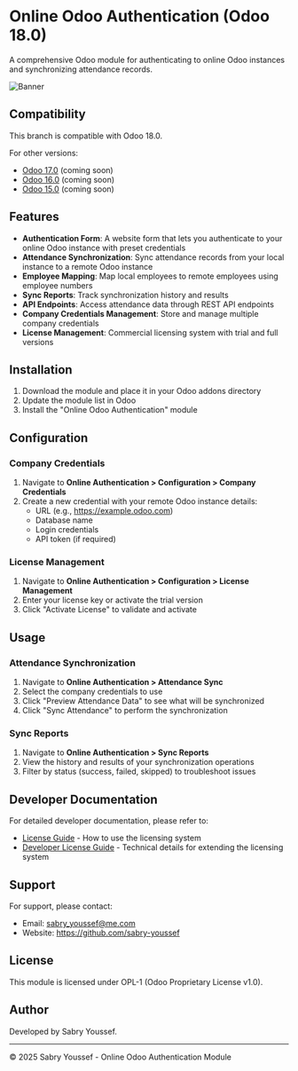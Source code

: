 # Online Odoo Authentication (Odoo 18.0)

A comprehensive Odoo module for authenticating to online Odoo instances and synchronizing attendance records.

![Banner](static/description/banner.png)

## Compatibility

This branch is compatible with Odoo 18.0.

For other versions:
- [Odoo 17.0](https://github.com/abhorya/online-odoo-authentication/tree/17.0) (coming soon)
- [Odoo 16.0](https://github.com/abhorya/online-odoo-authentication/tree/16.0) (coming soon)
- [Odoo 15.0](https://github.com/abhorya/online-odoo-authentication/tree/15.0) (coming soon)

## Features

- **Authentication Form**: A website form that lets you authenticate to your online Odoo instance with preset credentials
- **Attendance Synchronization**: Sync attendance records from your local instance to a remote Odoo instance
- **Employee Mapping**: Map local employees to remote employees using employee numbers
- **Sync Reports**: Track synchronization history and results
- **API Endpoints**: Access attendance data through REST API endpoints
- **Company Credentials Management**: Store and manage multiple company credentials
- **License Management**: Commercial licensing system with trial and full versions

## Installation

1. Download the module and place it in your Odoo addons directory
2. Update the module list in Odoo
3. Install the "Online Odoo Authentication" module

## Configuration

### Company Credentials

1. Navigate to **Online Authentication > Configuration > Company Credentials**
2. Create a new credential with your remote Odoo instance details:
   - URL (e.g., https://example.odoo.com)
   - Database name
   - Login credentials
   - API token (if required)

### License Management

1. Navigate to **Online Authentication > Configuration > License Management**
2. Enter your license key or activate the trial version
3. Click "Activate License" to validate and activate

## Usage

### Attendance Synchronization

1. Navigate to **Online Authentication > Attendance Sync**
2. Select the company credentials to use
3. Click "Preview Attendance Data" to see what will be synchronized
4. Click "Sync Attendance" to perform the synchronization

### Sync Reports

1. Navigate to **Online Authentication > Sync Reports**
2. View the history and results of your synchronization operations
3. Filter by status (success, failed, skipped) to troubleshoot issues

## Developer Documentation

For detailed developer documentation, please refer to:

- [License Guide](LICENSE_GUIDE.md) - How to use the licensing system
- [Developer License Guide](DEVELOPER_LICENSE_GUIDE.md) - Technical details for extending the licensing system

## Support

For support, please contact:
- Email: sabry_youssef@me.com
- Website: https://github.com/sabry-youssef

## License

This module is licensed under OPL-1 (Odoo Proprietary License v1.0).

## Author

Developed by Sabry Youssef.

---

© 2025 Sabry Youssef - Online Odoo Authentication Module